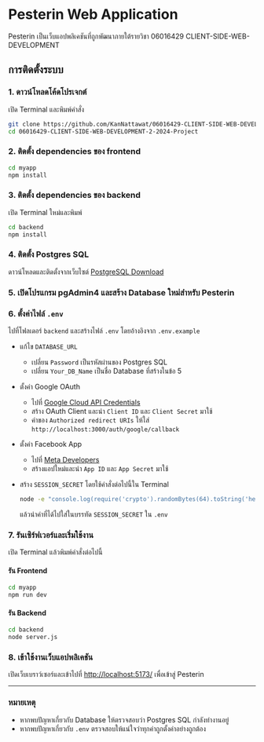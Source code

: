# Pesterin Web Application

Pesterin เป็นเว็บแอปพลิเคชันที่ถูกพัฒนาภายใต้รายวิชา 06016429 CLIENT-SIDE-WEB-DEVELOPMENT

## การติดตั้งระบบ

### 1. ดาวน์โหลดโค้ดโปรเจกต์
เปิด Terminal และพิมพ์คำสั่ง
```sh
git clone https://github.com/KanNattawat/06016429-CLIENT-SIDE-WEB-DEVELOPMENT-2-2024-Project.git
cd 06016429-CLIENT-SIDE-WEB-DEVELOPMENT-2-2024-Project
```

### 2. ติดตั้ง dependencies ของ frontend
```sh
cd myapp
npm install
```

### 3. ติดตั้ง dependencies ของ backend
เปิด Terminal ใหม่และพิมพ์
```sh
cd backend
npm install
```

### 4. ติดตั้ง Postgres SQL
ดาวน์โหลดและติดตั้งจากเว็บไซต์ [PostgreSQL Download](https://www.postgresql.org/download/)

### 5. เปิดโปรแกรม pgAdmin4 และสร้าง Database ใหม่สำหรับ Pesterin

### 6. ตั้งค่าไฟล์ `.env`
ไปที่โฟลเดอร์ `backend` และสร้างไฟล์ `.env` โดยอ้างอิงจาก `.env.example`

- แก้ไข `DATABASE_URL`
  - เปลี่ยน `Password` เป็นรหัสผ่านของ Postgres SQL
  - เปลี่ยน `Your_DB_Name` เป็นชื่อ Database ที่สร้างในข้อ 5
- ตั้งค่า Google OAuth
  - ไปที่ [Google Cloud API Credentials](https://console.cloud.google.com/apis/credentials)
  - สร้าง OAuth Client และนำ `Client ID` และ `Client Secret` มาใช้
  - ค่าของ `Authorized redirect URIs` ให้ใส่ `http://localhost:3000/auth/google/callback`
- ตั้งค่า Facebook App
  - ไปที่ [Meta Developers](https://developers.facebook.com/)
  - สร้างแอปใหม่และนำ `App ID` และ `App Secret` มาใช้
  
- สร้าง `SESSION_SECRET` โดยใช้คำสั่งต่อไปนี้ใน Terminal
  ```sh
  node -e "console.log(require('crypto').randomBytes(64).toString('hex'))"
  ```
  แล้วนำค่าที่ได้ไปใส่ในบรรทัด `SESSION_SECRET` ใน `.env`

### 7. รันเซิร์ฟเวอร์และเริ่มใช้งาน
เปิด Terminal แล้วพิมพ์คำสั่งต่อไปนี้

#### รัน Frontend
```sh
cd myapp
npm run dev
```

#### รัน Backend
```sh
cd backend
node server.js
```

### 8. เข้าใช้งานเว็บแอปพลิเคชัน
เปิดเว็บเบราว์เซอร์และเข้าไปที่ [http://localhost:5173/](http://localhost:5173/) เพื่อเข้าสู่ Pesterin


---

### หมายเหตุ
- หากพบปัญหาเกี่ยวกับ Database ให้ตรวจสอบว่า Postgres SQL กำลังทำงานอยู่
- หากพบปัญหาเกี่ยวกับ `.env` ตรวจสอบให้แน่ใจว่าทุกค่าถูกตั้งค่าอย่างถูกต้อง
